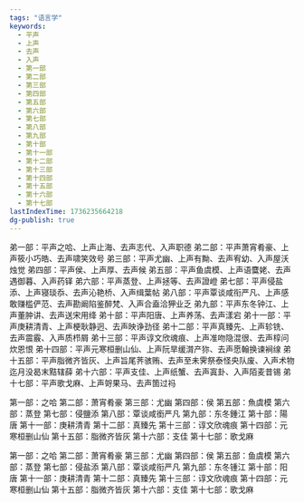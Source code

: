 ```yaml
---
tags: "语言学"
keywords:
  - 平声
  - 上声
  - 去声
  - 入声
  - 第一部
  - 第二部
  - 第三部
  - 第四部
  - 第五部
  - 第六部
  - 第七部
  - 第八部
  - 第九部
  - 第十部
  - 第十一部
  - 第十二部
  - 第十三部
  - 第十四部
  - 第十五部
  - 第十六部
  - 第十七部
lastIndexTime: 1736235664218
dg-publish: true
---
```

弟一部：平声之哈、上声止海、去声志代、入声职德
弟二部：平声萧宵肴豪、上声筱小巧皓、去声啸笑效号
弟三部：平声尤幽、上声有黝、去声宥幼、入声屋沃烛觉
弟四部：平声侯、上声厚、去声候
弟五部：平声鱼虞模、上声语麌姥、去声遇御暮、入声药铎
弟六部：平声蒸登、上声拯等、去声證嶝
弟七部：平声侵盐添、上声寝琰忝、去声沁艳桥、入声缉葉帖
弟八部：平声覃谈咸衔严凡、上声感敢赚槛俨范、去声勘阚陷鉴醉梵、入声合盍洽狎业乏
弟九部：平声东冬钟江、上声董肿讲、去声送宋用绛
弟十部：平声阳唐、上声养荡、去声漾宕
弟十一部：平声庚耕清青、上声梗耿静迥、去声映诤劲径
弟十二部：平声真臻先、上声轸铣、去声震霰、入声质栉屑
弟十三部：平声谆文欣魂痕、上声准吻隐混很、去声椁问炊恩恨
弟十四部：平声元寒桓删山仙、上声阮旱缓潸产狝、去声愿翰换谏裥缐
弟十五部：平声脂微齐皆灰、上声旨尾荠骇贿、去声至未霁祭泰怪央队废、入声术物迄月没曷末黠辖薛
弟十六部：平声支佳、上声纸蟹、去声寘卦、入声陌麦昔锡
弟十七部：平声歌戈麻、上声哿果马、去声箇过祃

第一部：之哈
第二部：萧宵肴豪
第三部：尤幽
第四部：侯
第五部：魚虞模
第六部：蒸登
第七部：侵鹽添
第八部：覃谈咸銜严凡
第九部：东冬鍾江
第十部：陽唐
第十一部：庚耕清青
第十二部：真臻先
第十三部：谆文欣魂痕
第十四部：元寒桓删山仙
第十五部：脂微齐皆灰
第十六部：支佳
第十七部：歌戈麻

第一部：之哈
第二部：萧宵肴豪
第三部：尤幽
第四部：侯
第五部：鱼虞模
第六部：蒸登
第七部：侵盐添
第八部：覃谈咸衔严凡
第九部：东冬锺江
第十部：阳唐
第十一部：庚耕清青
第十二部：真臻先
第十三部：谆文欣魂痕
第十四部：元寒桓删山仙
第十五部：脂微齐皆灰
第十六部：支佳
第十七部：歌戈麻